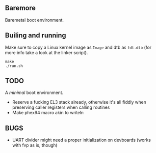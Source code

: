 ## Baremore
Baremetal boot environment.

## Builing and running
Make sure to copy a Linux kernel image as `Image` and dtb as `fdt.dtb` (for more info take a look at the linker script).

	make
	./run.sh

## TODO
A *minimal* boot environment.

- Reserve a fucking EL3 stack already, otherwise it's all fiddly when preserving caller registers when calling routines
- Make phex64 macro akin to writeln

## BUGS
- UART divider might need a proper initialization on devboards (works with fvp as is, though)
